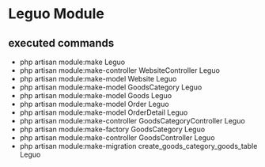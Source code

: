 
# Leguo Module

## executed commands

- php artisan module:make Leguo
- php artisan module:make-controller WebsiteController Leguo
- php artisan module:make-model Website Leguo
- php artisan module:make-model GoodsCategory Leguo
- php artisan module:make-model Goods Leguo
- php artisan module:make-model Order Leguo
- php artisan module:make-model OrderDetail Leguo
- php artisan module:make-controller GoodsCategoryController Leguo
- php artisan module:make-factory GoodsCategory Leguo
- php artisan module:make-controller GoodsController Leguo
- php artisan module:make-migration create_goods_category_goods_table Leguo


